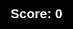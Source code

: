 <!DOCTYPE html>
<html>
<head>
  <meta charset="UTF-8">
  <title>Don't Tap the Wrong Tile</title>
  <meta name="viewport" content="width=device-width, initial-scale=1.0">
  <style>
    html, body {
      margin: 0;
      padding: 0;
      height: 100%;
      background: black;
      font-family: sans-serif;
    }
    #game {
      display: flex;
      flex-direction: column;
      height: 100vh;
    }
    .row {
      flex: 1;
      display: flex;
    }
    .tile {
      flex: 1;
      background: white;
      border: 1px solid #000;
    }
    .tile.active {
      background: black;
    }
    h2 {
      color: white;
      text-align: center;
      margin: 10px 0;
    }
  </style>
</head>
<body>
  <h2>Score: <span id="score">0</span></h2>
  <div id="game"></div>

  <script>
    const game = document.getElementById("game");
    const scoreDisplay = document.getElementById("score");
    let score = 0;

    function createRow() {
      const row = document.createElement("div");
      row.classList.add("row");

      const activeIndex = Math.floor(Math.random() * 4);
      for (let i = 0; i < 4; i++) {
        const tile = document.createElement("div");
        tile.classList.add("tile");

        if (i === activeIndex) {
          tile.classList.add("active");
          tile.onclick = () => {
            score++;
            scoreDisplay.textContent = score;
            game.removeChild(row);
            game.appendChild(createRow());
          };
        } else {
          tile.onclick = () => {
            alert("❌ Game Over! Your Score: " + score);
            location.reload();
          };
        }

        row.appendChild(tile);
      }

      return row;
    }

    for (let i = 0; i < 4; i++) {
      game.appendChild(createRow());
    }
  </script>
</body>
</html>
